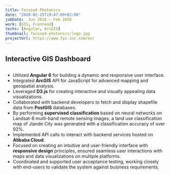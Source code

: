 ```yaml
---
title: Focused Photonics
date: "2020-02-15T19:47:09+02:00"
jobDate:  Jun 2018 — Feb 2020
work: [GIS, Frontend]
techs: [Angular, ArcGIS]
thumbnail: focused-photonics/logo.jpg
projectUrl: https://www.fpi-inc.com/en/
---
```

## Interactive GIS Dashboard <br>
##
- Utilized **Angular 6** for building a dynamic and responsive user interface.
- Integrated **ArcGIS** API for JavaScript for advanced mapping and geospatial 
analysis.
- Leveraged **D3.js** for creating interactive and visually appealing data visualizations.
- Collaborated with backend developers to fetch and display shapefile data from **PostGIS** databases.
- By performing **supervised classification** based on neural networks on Landsat-8 multi-band remote sensing images, a land use classification map of Jiande City was generated with a classification accuracy of over 92%.
- Implemented API calls to interact with backend services hosted on **Alibaba Cloud**.
- Focused on creating an intuitive and user-friendly interface with **responsive design** principles, ensured seamless user interactions with maps and data visualizations on multiple platforms.
- Coordinated and supported user acceptance testing, working closely with end-users to validate the system against business requirements.